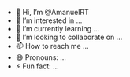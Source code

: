 - 👋 Hi, I’m @AmanuelRT
- 👀 I’m interested in ...
- 🌱 I’m currently learning ...
- 💞️ I’m looking to collaborate on ...
- 📫 How to reach me ...
- 😄 Pronouns: ...
- ⚡ Fun fact: ...

<!---
AmanuelRT/AmanuelRT is a ✨ special ✨ repository because its `README.md` (this file) appears on your GitHub profile.
You can click the Preview link to take a look at your changes.
--->
